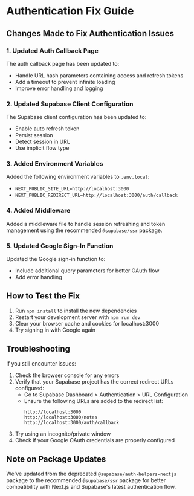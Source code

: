 # Authentication Fix Guide

## Changes Made to Fix Authentication Issues

### 1. Updated Auth Callback Page

The auth callback page has been updated to:
- Handle URL hash parameters containing access and refresh tokens
- Add a timeout to prevent infinite loading
- Improve error handling and logging

### 2. Updated Supabase Client Configuration

The Supabase client configuration has been updated to:
- Enable auto refresh token
- Persist session
- Detect session in URL
- Use implicit flow type

### 3. Added Environment Variables

Added the following environment variables to `.env.local`:
- `NEXT_PUBLIC_SITE_URL=http://localhost:3000`
- `NEXT_PUBLIC_REDIRECT_URL=http://localhost:3000/auth/callback`

### 4. Added Middleware

Added a middleware file to handle session refreshing and token management using the recommended `@supabase/ssr` package.

### 5. Updated Google Sign-In Function

Updated the Google sign-in function to:
- Include additional query parameters for better OAuth flow
- Add error handling

## How to Test the Fix

1. Run `npm install` to install the new dependencies
2. Restart your development server with `npm run dev`
3. Clear your browser cache and cookies for localhost:3000
4. Try signing in with Google again

## Troubleshooting

If you still encounter issues:

1. Check the browser console for any errors
2. Verify that your Supabase project has the correct redirect URLs configured:
   - Go to Supabase Dashboard > Authentication > URL Configuration
   - Ensure the following URLs are added to the redirect list:
     ```
     http://localhost:3000
     http://localhost:3000/notes
     http://localhost:3000/auth/callback
     ```
3. Try using an incognito/private window
4. Check if your Google OAuth credentials are properly configured

## Note on Package Updates

We've updated from the deprecated `@supabase/auth-helpers-nextjs` package to the recommended `@supabase/ssr` package for better compatibility with Next.js and Supabase's latest authentication flow.